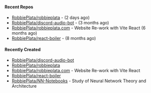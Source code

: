 #### Recent Repos

- [RobbiePlata/robbieplata](https://github.com/RobbiePlata/robbieplata) -  (2 days ago)
- [RobbiePlata/discord-audio-bot](https://github.com/RobbiePlata/discord-audio-bot) -  (3 months ago)
- [RobbiePlata/robbieplata.com](https://github.com/RobbiePlata/robbieplata.com) - Website Re-work with Vite React (6 months ago)
- [RobbiePlata/react-boiler](https://github.com/RobbiePlata/react-boiler) -  (8 months ago)

#### Recently Created
- [RobbiePlata/discord-audio-bot](https://github.com/RobbiePlata/discord-audio-bot)
- [RobbiePlata/robbieplata](https://github.com/RobbiePlata/robbieplata)
- [RobbiePlata/robbieplata.com](https://github.com/RobbiePlata/robbieplata.com) - Website Re-work with Vite React
- [RobbiePlata/react-boiler](https://github.com/RobbiePlata/react-boiler)
- [RobbiePlata/NN-Notebooks](https://github.com/RobbiePlata/NN-Notebooks) - Study of Neural Network Theory and Architecture
